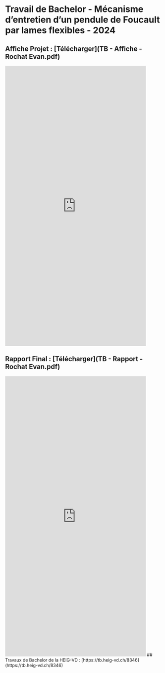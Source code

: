 # Travail de Bachelor  - Mécanisme d’entretien d’un pendule de Foucault par lames flexibles - 2024

## Affiche Projet : [Télécharger](TB - Affiche - Rochat Evan.pdf)
<embed src="https://rochatevan.github.io/TB - Affiche - Rochat Evan.pdf"  width="90%" height="900px" />

## Rapport Final : [Télécharger](TB - Rapport - Rochat Evan.pdf)
<embed src="https://rochatevan.github.io/TB - Rapport - Rochat Evan.pdf"  width="90%" height="900px" />
## Travaux de Bachelor de la HEIG-VD : [https://tb.heig-vd.ch/8346](https://tb.heig-vd.ch/8346)
